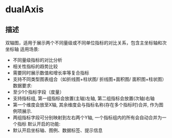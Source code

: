 # dualAxis
## 描述
双轴图，适用于展示两个不同量级或不同单位指标的对比关系，包含主坐标轴和次坐标轴
适用场景:
- 不同量级指标的对比分析
- 相关性指标的趋势比较
- 需要同时展示数值和增长率等复合指标
- 支持不同类型图表组合（如折线图+柱状图/ 折线图+面积图/ 面积图+柱状图）
数据要求:
- 至少1个指标字段（度量）
- 支持指标组, 第一组指标会放置(主轴)左轴, 第二组指标会放置(次轴)右轴
- 第一个维度会放至X轴, 其余维度会与指标名称(存在多个指标时)合并, 作为图例项展示.
- 两组指标字段可分别映射到左右两个Y轴, 一个指标组内的所有会自动合并为一个指标
默认开启的功能:
- 默认开启坐标轴、图例、数据标签、提示信息
